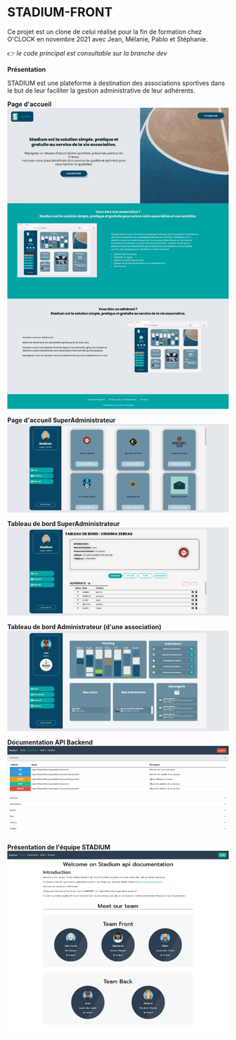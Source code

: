 # STADIUM-FRONT
Ce projet est un clone de celui réalisé pour la fin de formation chez O'CLOCK en novembre 2021 avec Jean, Mélanie, Pablo et Stéphanie.

 :point_right: *le code principal est consultable sur la branche dev* 

**Présentation**

STADIUM est une plateforme à destination des associations sportives dans le but de leur faciliter la gestion administrative de leur adhérents. 

**Page d'accueil**
![Alt text](src/assets/PresentationPictures/homepage.png "Title")

**Page d'accueil SuperAdministrateur**
![Alt text](src/assets/PresentationPictures/SuperAdmin_Homepage.png "Title")

**Tableau de bord SuperAdministrateur**
![Alt text](src/assets/PresentationPictures/SuperAdmin_Dashboard.png "Title")

**Tableau de bord Administrateur (d'une association)**
![Alt text](src/assets/PresentationPictures/Admin_Dashboard.png "Title")

**Documentation API Backend**
![Alt text](src/assets/PresentationPictures/BackEnd_SuperAdmin_Routes.png "Title")

**Présentation de l'équipe STADIUM**
![Alt text](src/assets/PresentationPictures/API_TeamPresentation.png "Title")
